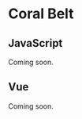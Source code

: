 # Coral Belt

<div class="example-belt">
<CoralBelt />
</div>

<div style="text-align: right;">
<SelectFramework
   :callback="frameworkCallback"
/>
</div>

<div v-if="selectedFramework === '0'">

## JavaScript

Coming soon.

</div>
<div v-if="selectedFramework === '1'">

## Vue

Coming soon.

</div>

<script setup lang="ts">
import { ref } from 'vue'
import SelectFramework from '../../components/SelectFramework.vue';
import CoralBelt from '../../components/examples/CoralBelt.vue';

const selectedFramework = ref('0');

const frameworkCallback = (newValue) => {
  if (newValue) selectedFramework.value = newValue;
}
</script>
